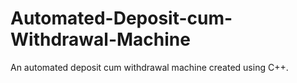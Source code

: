# Automated-Deposit-cum-Withdrawal-Machine
An automated deposit cum withdrawal machine created using C++.

